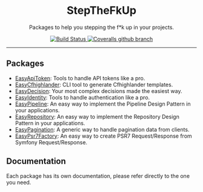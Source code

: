 <div align="center">
    <h1>StepTheFkUp</h1>
    <p>Packages to help you stepping the f*k up in your projects.</p>
    <p>
        <a href="https://travis-ci.org/loyaltycorp/easy-monorepo" target="_blank">
            <img alt="Build Status" src="https://img.shields.io/travis/loyaltycorp/easy-monorepo/master.svg">
        </a>
        <a href="https://coveralls.io/github/loyaltycorp/easy-monorepo" target="_blank">
            <img alt="Coveralls github branch" src="https://img.shields.io/coveralls/github/loyaltycorp/easy-monorepo/master.svg">
        </a>
    </p>
</div>

---

## Packages

- [EasyApiToken](https://github.com/loyaltycorp/easy-api-token): Tools to handle API tokens like a pro.
- [EasyCfhighlander](https://github.com/loyaltycorp/easy-cfhighlander): CLI tool to generate Cfhighlander templates.
- [EasyDecision](https://github.com/loyaltycorp/easy-decision): Your most complex decisions made the easiest way.
- [EasyIdentity](https://github.com/loyaltycorp/easy-identity): Tools to handle authentication like a pro.
- [EasyPipeline](https://github.com/loyaltycorp/easy-pipeline): An easy way to implement the Pipeline Design Pattern in your applications.
- [EasyRepository](https://github.com/loyaltycorp/easy-repository): An easy way to implement the Repository Design Pattern in your applications.
- [EasyPagination](https://github.com/loyaltycorp/easy-pagination): A generic way to handle pagination data from clients.
- [EasyPsr7Factory](https://github.com/loyaltycorp/easy-psr7-factory): An easy way to create PSR7 Request/Response from Symfony Request/Response.

## Documentation

Each package has its own documentation, please refer directly to the one you need.